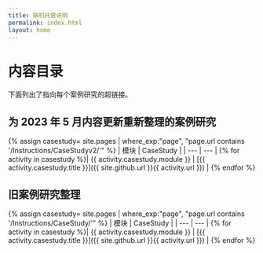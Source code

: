 ```yaml
---
title: 联机托管说明
permalink: index.html
layout: home
---
```


# 内容目录

下面列出了指向每个案例研究的超链接。


## 为 2023 年 5 月内容更新重新整理的案例研究

{% assign casestudy= site.pages | where_exp:"page", "page.url contains '/Instructions/CaseStudyv2/'" %}
| 模块 | CaseStudy |
| --- | --- | 
{% for activity in casestudy  %}| {{ activity.casestudy.module }} | [{{ activity.casestudy.title }}]({{ site.github.url }}{{ activity.url }}) |
{% endfor %}


## 旧案例研究整理

{% assign casestudy= site.pages | where_exp:"page", "page.url contains '/Instructions/CaseStudy/'" %}
| 模块 | CaseStudy |
| --- | --- | 
{% for activity in casestudy  %}| {{ activity.casestudy.module }} | [{{ activity.casestudy.title }}]({{ site.github.url }}{{ activity.url }}) |
{% endfor %}